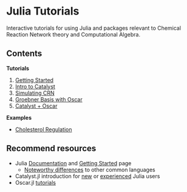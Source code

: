 # Julia Tutorials
Interactive tutorials for using Julia and packages relevant to Chemical Reaction Network theory and Computational Algebra.

## Contents

**Tutorials**
1. [Getting Started](Tutorial1.ipynb)
2. [Intro to Catalyst](Tutorial2.ipynb)
3. [Simulating CRN](Tutorial3.ipynb)
4. [Groebner Basis with Oscar](Tutorial4.ipynb)
5. [Catalyst + Oscar](Tutorial.ipynb)

**Examples**
- [Cholesterol Regulation](cholesterol.ipynb)

## Recommend resources
- Julia [Documentation](https://docs.julialang.org/en/v1/) and [Getting Started](https://docs.julialang.org/en/v1/manual/getting-started/) page
  - [Noteworthy differences](https://docs.julialang.org/en/v1/manual/noteworthy-differences/) to other common languages
- Catalyst.jl introduction for [new](https://docs.sciml.ai/Catalyst/stable/introduction_to_catalyst/catalyst_for_new_julia_users/) or [experienced](https://docs.sciml.ai/Catalyst/stable/introduction_to_catalyst/introduction_to_catalyst/) Julia users
- Oscar.jl [tutorials](https://www.oscar-system.org/tutorials/)
